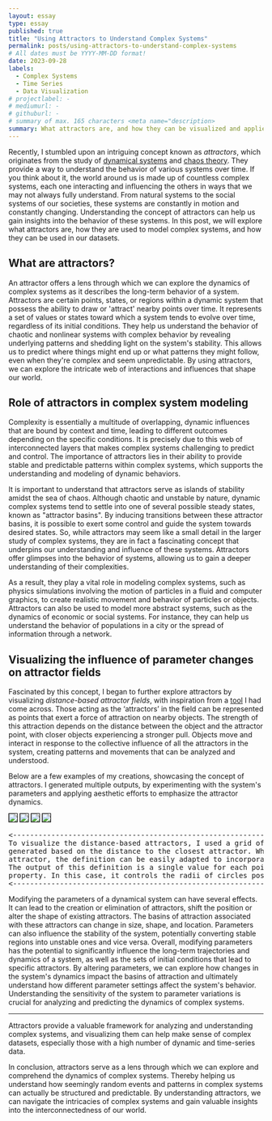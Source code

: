 ```yaml
---
layout: essay
type: essay
published: true
title: "Using Attractors to Understand Complex Systems"
permalink: posts/using-attractors-to-understand-complex-systems
# All dates must be YYYY-MM-DD format!
date: 2023-09-28
labels:
  - Complex Systems
  - Time Series
  - Data Visualization
# projectlabel: -
# mediumurl: -
# githuburl: -
# summary of max. 165 characters <meta name="description>
summary: What attractors are, and how they can be visualized and applied to understand complex datasets.
---
```


Recently, I stumbled upon an intriguing concept known as *attractors*, which originates from the study of <a href="https://en.m.wikipedia.org/wiki/Dynamical_systems_theory" target="_blank" class="lined">dynamical systems</a> and <a href="https://en.m.wikipedia.org/wiki/Chaos_theory" target="_blank" class="lined">chaos theory</a>. They provide a way to understand the behavior of various systems over time. If you think about it, the world around us is made up of countless complex systems, each one interacting and influencing the others in ways that we may not always fully understand. From natural systems to the social systems of our societies, these systems are constantly in motion and constantly changing. Understanding the concept of attractors can help us gain insights into the behavior of these systems. In this post, we will explore what attractors are, how they are used to model complex systems, and how they can be used in our datasets.

## What are attractors?
An attractor offers a lens through which we can explore the dynamics of complex systems as it describes the long-term behavior of a system. Attractors are certain points, states, or regions within a dynamic system that possess the ability to draw or 'attract' nearby points over time. It represents a set of values or states toward which a system tends to evolve over time, regardless of its initial conditions. They help us understand the behavior of chaotic and nonlinear systems with complex behavior by revealing underlying patterns and shedding light on the system's stability. This allows us to predict where things might end up or what patterns they might follow, even when they're complex and seem unpredictable. By using attractors, we can explore the intricate web of interactions and influences that shape our world.


## Role of attractors in complex system modeling
Complexity is essentially a multitude of overlapping, dynamic influences that are bound by context and time, leading to different outcomes depending on the specific conditions. It is precisely due to this web of interconnected layers that makes complex systems challenging to predict and control. The importance of attractors lies in their ability to provide stable and predictable patterns within complex systems, which supports the understanding and modeling of dynamic behaviors.

It is important to understand that attractors serve as islands of stability amidst the sea of chaos. Although chaotic and unstable by nature, dynamic complex systems tend to settle into one of several possible steady states, known as "attractor basins". By inducing transitions between these attractor basins, it is possible to exert some control and guide the system towards desired states. So, while attractors may seem like a small detail in the larger study of complex systems, they are in fact a fascinating concept that underpins our understanding and influence of these systems. Attractors offer glimpses into the behavior of systems, allowing us to gain a deeper understanding of their complexities. 

As a result, they play a vital role in modeling complex systems, such as physics simulations involving the motion of particles in a fluid and computer graphics, to create realistic movement and behavior of particles or objects. Attractors can also be used to model more abstract systems, such as the dynamics of economic or social systems. For instance, they can help us understand the behavior of populations in a city or the spread of information through a network.

## Visualizing the influence of parameter changes on attractor fields

Fascinated by this concept, I began to further explore attractors by visualizing *distance-based attractor fields*, with inspiration from a <a href="https://object-e.net/tools/attractorfields-tools-gh" target="_blank" class="lined">tool</a> I had come across. Those acting as the ‘attractors’ in the field can be represented as points that exert a force of attraction on nearby objects. The strength of this attraction depends on the distance between the object and the attractor point, with closer objects experiencing a stronger pull. Objects move and interact in response to the collective influence of all the attractors in the system, creating patterns and movements that can be analyzed and understood.

Below are a few examples of my creations, showcasing the concept of attractors. I generated multiple outputs, by experimenting with the system's parameters and applying aesthetic efforts to emphasize the attractor dynamics.

<div class="ui small images">
  <img class="ui image" src="/images/attractorfields1.png" style="border: 1px solid black;">
  <img class="ui image" src="/images/attractorfields4.jpg" style="border: 1px solid black;">
  <img class="ui image" src="/images/attractorfields2.png" style="border: 1px solid black;">
  <img class="ui image" src="/images/attractorfields3.png" style="border: 1px solid black;">
</div>

<pre style="max-width: 550px">
<------------------------------------------------------------------------------------------------------------------>
To visualize the distance-based attractors, I used a grid of points. For each point in the grid, a value is
generated based on the distance to the closest attractor. While each point is solely influenced by its closest
attractor, the definition can be easily adapted to incorporate influence from multiple attractors simultaneously.
The output of this definition is a single value for each point on the grid, which can then be used to control any
property. In this case, it controls the radii of circles positioned on the points.
<------------------------------------------------------------------------------------------------------------------>
</pre>

Modifying the parameters of a dynamical system can have several effects. It can lead to the creation or elimination of attractors, shift the position or alter the shape of existing attractors. The basins of attraction associated with these attractors can change in size, shape, and location. Parameters can also influence the stability of the system, potentially converting stable regions into unstable ones and vice versa. Overall, modifying parameters has the potential to significantly influence the long-term trajectories and dynamics of a system, as well as the sets of initial conditions that lead to specific attractors. By altering parameters, we can explore how changes in the system's dynamics impact the basins of attraction and ultimately understand how different parameter settings affect the system's behavior. Understanding the sensitivity of the system to parameter variations is crucial for analyzing and predicting the dynamics of complex systems.

<hr>

Attractors provide a valuable framework for analyzing and understanding complex systems, and visualizing them can help make sense of complex datasets, especially those with a high number of dynamic and time-series data. 

In conclusion, attractors serve as a lens through which we can explore and comprehend the dynamics of complex systems. Thereby helping us understand how seemingly random events and patterns in complex systems can actually be structured and predictable. By understanding attractors, we can navigate the intricacies of complex systems and gain valuable insights into the interconnectedness of our world.
